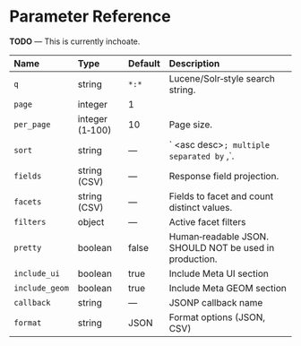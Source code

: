 # Parameter Reference

**TODO** — This is currently inchoate.

| Name | Type | Default | Description |
| :---- | :---- | :---- | :---- |
| `q` | string | `*:*` | Lucene/Solr‑style search string. |
| `page` | integer | 1 |  |
| `per_page` | integer (1‑100) | 10 | Page size. |
| `sort` | string | — | \` \<asc desc\>`; multiple separated by` ,\`. |
| `fields` | string (CSV) | — | Response field projection. |
| `facets` | string (CSV) | — | Fields to facet and count distinct values. |
| `filters` | object | — | Active facet filters |
| `pretty` | boolean | false | Human‑readable JSON. SHOULD NOT be used in production. |
| `include_ui` | boolean | true | Include Meta UI section |
| `include_geom` | boolean | true | Include Meta GEOM section |
| `callback` | string | — | JSONP callback name |
| `format` | string | JSON | Format options (JSON, CSV) |